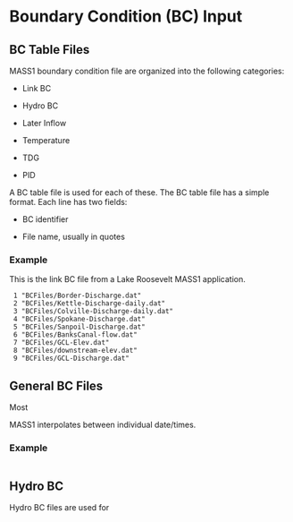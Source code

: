 # Boundary Condition (BC) Input

## BC Table Files

MASS1 boundary condition file are organized into the following
categories:

* Link BC

* Hydro BC

* Later Inflow

* Temperature

* TDG

* PID

A BC table file is used for each of these.  The BC table file has a
simple format. Each line has two fields:

* BC identifier

* File name, usually in quotes

### Example

This is the link BC file from a Lake Roosevelt MASS1 application.

```
 1 "BCFiles/Border-Discharge.dat"
 2 "BCFiles/Kettle-Discharge-daily.dat"
 3 "BCFiles/Colville-Discharge-daily.dat"
 4 "BCFiles/Spokane-Discharge.dat"
 5 "BCFiles/Sanpoil-Discharge.dat"
 6 "BCFiles/BanksCanal-flow.dat"
 7 "BCFiles/GCL-Elev.dat"
 8 "BCFiles/downstream-elev.dat"
 9 "BCFiles/GCL-Discharge.dat"

```

## General BC Files

Most 

MASS1 interpolates between individual date/times. 

### Example

```

```

## Hydro BC 

Hydro BC files are used for 

